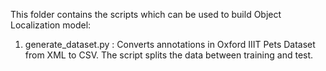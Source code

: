 This folder contains the scripts which can be used to build Object Localization model:
1. generate_dataset.py : Converts annotations in Oxford IIIT Pets Dataset from XML to CSV. The script splits the data between training and test.
